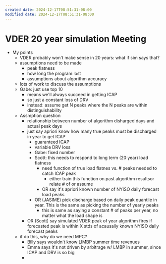 ```yaml
---
created date: 2024-12-17T08:51:31-08:00
modified date: 2024-12-17T08:51:31-08:00
---
```

# VDER 20 year simulation Meeting
- My points
	- VDER probably won't make sense in 20 years: what if sim says that?
	- assumptions need to be made
		- peak flatness
		- how long the program lost
		- assumptions about algorithm accuracy
	- lots of work to discuss the assumptions
	- Gabe: just use top 10
		- means we'll always succeed in getting ICAP
		- so just a constant loss of DRV
		- instead: assume get N peaks where the N peaks are within distinguishability
	- Assmption question
		- relationship between number of algorithm disharged days and actual peak days
		- just say apriori know how many true peaks must be discharged in year to get ICAP
			- guaranteed ICAP
			- variable DRV loss
			- Gabe: fixed number
			- Scott: this needs to respond to long term (20 year) load flatness
				- need function of true load flatnes vs. # peaks needed to catch ICAP peak
					- either train this function on past algorithm resultsor relate # of or assume 
				- OR say it's apriori known number of NYISO daily forecast load peaks
			- OR (JASIME) pick discharge based on daily peak quantile in year.  This is the same as picking the number of yearly peaks
				- this is same as saying a constant # of peaks per year, no matter what the load shape is
		- OR (Scott) say simulated VDER peak of year algorithm fires if forecasted peak is within X stds of acausally known NYISO daily forecast peaks
	- if do this, why do we need MPC?
		- Billy says wouldn't know LIMBP summer time revenues
		- Emma says it's not driven by arbitrage w/ LMBP in summer, since ICAP and DRV is so big
		- 